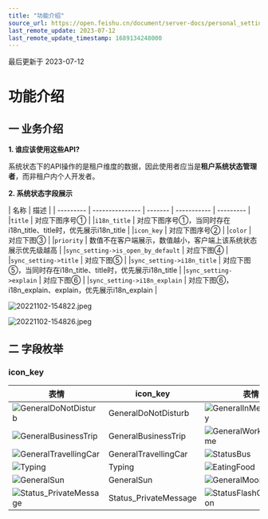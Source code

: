 ```yaml
---
title: "功能介绍"
source_url: https://open.feishu.cn/document/server-docs/personal_settings-v1/system_status/overview
last_remote_update: 2023-07-12
last_remote_update_timestamp: 1689134248000
---
```

最后更新于 2023-07-12

# 功能介绍
## 一 业务介绍
**1. 谁应该使用这些API?**

系统状态下的API操作的是租户维度的数据，因此使用者应当是**租户系统状态管理者**，而非租户内个人开发者。

**2. 系统状态字段展示**

| 名称         | 描述        |
| --------- | --------------- | -------   | ----------- | --------- |
|`title` | 对应下图序号① |
|`i18n_title` | 对应下图序号①，当同时存在i18n_title、title时，优先展示i18n_title |
|`icon_key` | 对应下图序号② |
|`color` | 对应下图③ |
|`priority` | 数值不在客户端展示，数值越小，客户端上该系统状态展示优先级越高 |
|`sync_setting->is_open_by_default` | 对应下图④ |
|`sync_setting->title` | 对应下图⑤ |
|`sync_setting->i18n_title` | 对应下图⑤，当同时存在i18n_title、title时，优先展示i18n_title |
|`sync_setting->explain` | 对应下图⑥ |
|`sync_setting->i18n_explain` | 对应下图⑥，i18n_explain、explain，优先展示i18n_explain |

![20221102-154822.jpeg](https://sf3-cn.feishucdn.com/obj/open-platform-opendoc/db953a79b29dc2e0ad6bcf27f003afbc_58VW85WAyC.jpeg?lazyload=true&width=696&height=439)

![20221102-154826.jpeg](https://sf3-cn.feishucdn.com/obj/open-platform-opendoc/d713c64473854894527df8524a2039b2_jv1jTmKeMO.jpeg?lazyload=true&width=352&height=592)

## 二 字段枚举
### icon_key

表情 | icon_key | 表情 | icon_key | 表情 | icon_key
--- | --- | --- | --- | --- | ---
![GeneralDoNotDisturb](https://sf3-ttcdn-tos.pstatp.com/obj/lark-reaction-cn/emoji_generaldonotdisturb_v2.png?lazyload=true&width=96&height=96) | GeneralDoNotDisturb | ![GeneralInMeetingBusy](https://sf3-ttcdn-tos.pstatp.com/obj/lark-reaction-cn/emoji_generalInmeetingbusy_v2.png?lazyload=true&width=96&height=96) | GeneralInMeetingBusy | ![Coffee](https://sf3-ttcdn-tos.pstatp.com/obj/lark-reaction-cn/emoji_coffee_v2.png?lazyload=true&width=104&height=96) | Coffee
![GeneralBusinessTrip](https://sf3-ttcdn-tos.pstatp.com/obj/lark-reaction-cn/emoji_generalbusinesstrip_v2.png?lazyload=true&width=96&height=96) | GeneralBusinessTrip | ![GeneralWorkFromHome](https://sf3-ttcdn-tos.pstatp.com/obj/lark-reaction-cn/emoji_generalworkfromhome.png?lazyload=true&width=96&height=96) | GeneralWorkFromHome | ![StatusEnjoyLife](https://sf3-ttcdn-tos.pstatp.com/obj/lark-reaction-cn/emoji_statusenjoylife.png?lazyload=true&width=96&height=96) | StatusEnjoyLife
![GeneralTravellingCar](https://sf3-ttcdn-tos.pstatp.com/obj/lark-reaction-cn/emoji_generaltravellingcar.png?lazyload=true&width=96&height=96) | GeneralTravellingCar | ![StatusBus](https://sf3-ttcdn-tos.pstatp.com/obj/lark-reaction-cn/emoji_statusbus.png?lazyload=true&width=96&height=96) | StatusBus | ![StatusInFlight](https://sf3-ttcdn-tos.pstatp.com/obj/lark-reaction-cn/emoji_statusinflight.png?lazyload=true&width=96&height=96) | StatusInFlight
![Typing](https://sf3-ttcdn-tos.pstatp.com/obj/lark-reaction-cn/emoji_typing.png?lazyload=true&width=96&height=96) | Typing | ![EatingFood](https://sf3-ttcdn-tos.pstatp.com/obj/lark-reaction-cn/emoji_eatingfood_v2.png?lazyload=true&width=96&height=96) | EatingFood | ![SICK](https://sf3-ttcdn-tos.pstatp.com/obj/lark-reaction-cn/emoji_sick.png?lazyload=true&width=96&height=96) | SICK
![GeneralSun](https://sf3-ttcdn-tos.pstatp.com/obj/lark-reaction-cn/emoji_generalsun.png?lazyload=true&width=96&height=96) | GeneralSun | ![GeneralMoonRest](https://sf3-ttcdn-tos.pstatp.com/obj/lark-reaction-cn/emoji_generalmoonrest_v2.png?lazyload=true&width=96&height=96) | GeneralMoonRest | ![StatusReading](https://sf3-ttcdn-tos.pstatp.com/obj/lark-reaction-cn/emoji_statusreading.png?lazyload=true&width=96&height=96) | StatusReading
![Status_PrivateMessage](https://sf3-ttcdn-tos.pstatp.com/obj/lark-reaction-cn/emoji_status_privatemessage.png?lazyload=true&width=96&height=96) | Status_PrivateMessage | ![StatusFlashOfInspiration](https://sf3-ttcdn-tos.pstatp.com/obj/lark-reaction-cn/emoji_statusflashofInspiration.png?lazyload=true&width=96&height=96) | StatusFlashOfInspiration | ![StatusFlashOfInspiration](https://sf3-ttcdn-tos.pstatp.com/obj/lark-reaction-cn/emoji_onleavestatus.png?lazyload=true&width=96&height=96) | GeneralVacation
